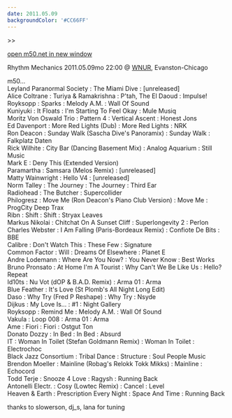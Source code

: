 ```yaml
---
date: 2011.05.09
backgroundColor: '#CC66FF'
---
```


\>>

[open m50.net in new window  
](http://m50.net/)  

Rhythm Mechanics 2011.05.09mo 22:00 @ [WNUR](http://www.wnur.org/), Evanston-Chicago  

m50...  
Leyland Paranormal Society : The Miami Dive : \[unreleased\]  
Alice Coltrane : Turiya & Ramakrishna : P'tah, The El Daoud : Impulse!  
Royksopp : Sparks : Melody A.M. : Wall Of Sound  
Kuniyuki : It Floats : I'm Starting To Feel Okay : Mule Musiq  
Moritz Von Oswald Trio : Pattern 4 : Vertical Ascent : Honest Jons  
Ed Davenport : More Red Lights (Dub) : More Red Lights : NRK  
Ron Deacon : Sunday Walk (Sascha Dive's Panoramix) : Sunday Walk : Falkplatz Daten  
Rick Wilhite : City Bar (Dancing Basement Mix) : Analog Aquarium : Still Music  
Mark E : Deny This (Extended Version)  
Paramartha : Samsara (Melos Remix) : \[unreleased\]  
Matty Wainwright : Hello V4 : \[unreleased\]  
Norm Talley : The Journey : The Journey : Third Ear  
Radiohead : The Butcher : Supercollider  
Philogresz : Move Me (Ron Deacon's Piano Club Version) : Move Me : ProgCity Deep Trax  
Ribn : Shift : Shift : Stryax Leaves  
Markus Nikolai : Chitchat On A Sunset Cliff : Superlongevity 2 : Perlon  
Charles Webster : I Am Falling (Paris-Bordeaux Remix) : Confiote De Bits : BBE  
Calibre : Don't Watch This : These Few : Signature  
Common Factor : Will : Dreams Of Elsewhere : Planet E  
Andre Lodemann : Where Are You Now? : You Never Know : Best Works  
Bruno Pronsato : At Home I'm A Tourist : Why Can't We Be Like Us : Hello? Repeat  
Id10ts : Nu Vot (dOP & B.A.D. Remix) : Arma 01 : Arma  
Blue Feather : It's Love (St Plomb's All Night Long Edit)  
Daso : Why Try (Fred P Reshape) : Why Try : Nsyde  
Dijkus : My Love Is... : #1 : Night Gallery  
Royksopp : Remind Me : Melody A.M. : Wall Of Sound  
Vakula : Loop 008 : Arma 01 : Arma  
Ame : Fiori : Fiori : Ostgut Ton  
Donato Dozzy : In Bed : In Bed : Absurd  
IT : Woman In Toilet (Stefan Goldmann Remix) : Woman In Toilet : Electrochoc  
Black Jazz Consortium : Tribal Dance : Structure : Soul People Music  
Brendon Moeller : Mainline (Robag's Relokk Tokk Mikks) : Mainline : Echocord  
Todd Terje : Snooze 4 Love : Ragysh : Running Back  
Antonelli Electr. : Cosy (Lowtec Remix) : Cancel : Level  
Heaven & Earth : Prescription Every Night : Space And Time : Running Back  

thanks to slowerson, dj\_s, lana for tuning